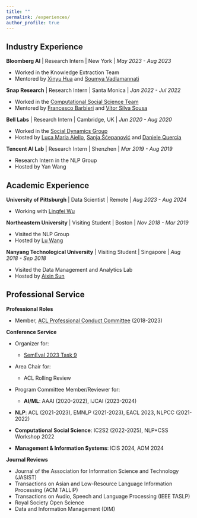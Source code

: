 ```yaml
---
title: ""
permalink: /experiences/
author_profile: true
---
```

## Industry Experience

**Bloomberg AI** | Research Intern | New York | *May 2023 - Aug 2023*
- Worked in the Knowledge Extraction Team
- Mentored by [Xinyu Hua](https://xinyuhua.github.io) and [Soumya Vadlamannati](https://www.linkedin.com/in/soumya-vadlamannati/)

**Snap Research** | Research Intern | Santa Monica | *Jan 2022 - Jul 2022*
- Worked in the [Computational Social Science Team](https://research.snap.com/team/user-modeling-and-personalization.html)
- Mentored by [Francesco Barbieri](https://scholar.google.com/citations?user=B10uzI4AAAAJ&hl=en&authuser=2) and [Vítor Silva Sousa](https://www.linkedin.com/in/vitor-silva-sousa/)

**Bell Labs** | Research Intern | Cambridge, UK | *Jun 2020 - Aug 2020*
- Worked in the [Social Dynamics Group](https://social-dynamics.net/)
- Hosted by [Luca Maria Aiello](http://www.lajello.com/), [Sanja Šćepanović](http://sanja7s.space/) and [Daniele Quercia](http://researchswinger.org/)

**Tencent AI Lab** | Research Intern | Shenzhen | *Mar 2019 - Aug 2019*
- Research Intern in the NLP Group
- Hosted by Yan Wang

## Academic Experience

**University of Pittsburgh** | Data Scientist | Remote | *Aug 2023 - Aug 2024*
- Working with [Lingfei Wu](https://lingfeiwu.github.io)

**Northeastern University** | Visiting Student | Boston | *Nov 2018 - Mar 2019*
- Visited the NLP Group
- Hosted by [Lu Wang](http://www.ccs.neu.edu/home/luwang/index.html)

**Nanyang Technological University** | Visiting Student | Singapore | *Aug 2018 - Sep 2018*
- Visited the Data Management and Analytics Lab
- Hosted by [Aixin Sun](http://www.ntu.edu.sg/home/axsun/)

## Professional Service

**Professional Roles**
- Member, [ACL Professional Conduct Committee](https://www.aclweb.org/adminwiki/index.php?title=Professional_Conduct_Committee) (2018-2023)

**Conference Service**
- Organizer for:
  - [SemEval 2023 Task 9](https://semeval2023.org/)

- Area Chair for:
  - ACL Rolling Review

- Program Committee Member/Reviewer for:
  - **AI/ML**: AAAI (2020-2022), IJCAI (2023-2024)
- **NLP**: ACL (2021-2023), EMNLP (2021-2023), EACL 2023, NLPCC (2021-2022)
- **Computational Social Science**: IC2S2 (2022-2025), NLP+CSS Workshop 2022
- **Management & Information Systems**: ICIS 2024, AOM 2024


**Journal Reviews**
- Journal of the Association for Information Science and Technology (JASIST)
- Transactions on Asian and Low-Resource Language Information Processing (ACM TALLIP)
- Transactions on Audio, Speech and Language Processing (IEEE TASLP)
- Royal Society Open Science
- Data and Information Management (DIM)
